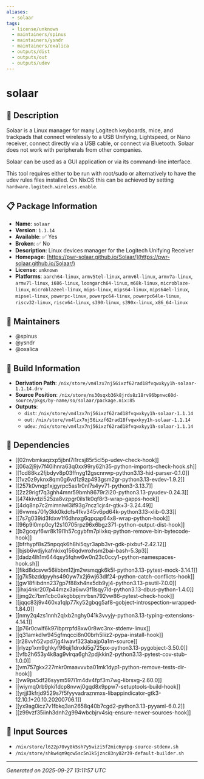 ```yaml
---
aliases:
  - solaar
tags:
  - license/unknown
  - maintainers/spinus
  - maintainers/ysndr
  - maintainers/oxalica
  - outputs/dist
  - outputs/out
  - outputs/udev
---
```


# solaar

## 📝 Description

Solaar is a Linux manager for many Logitech keyboards, mice, and trackpads that
connect wirelessly to a USB Unifying, Lightspeed, or Nano receiver, connect
directly via a USB cable, or connect via Bluetooth. Solaar does not work with
peripherals from other companies.

Solaar can be used as a GUI application or via its command-line interface.

This tool requires either to be run with root/sudo or alternatively to have the udev rules files installed. On NixOS this can be achieved by setting `hardware.logitech.wireless.enable`.


## 📋 Package Information

- **Name**: `solaar`
- **Version**: `1.1.14`
- **Available**: ✅ Yes
- **Broken**: ✅ No
- **Description**: Linux devices manager for the Logitech Unifying Receiver
- **Homepage**: [https://pwr-solaar.github.io/Solaar/](https://pwr-solaar.github.io/Solaar/)
- **License**: `unknown`
- **Platforms**: `aarch64-linux`, `armv5tel-linux`, `armv6l-linux`, `armv7a-linux`, `armv7l-linux`, `i686-linux`, `loongarch64-linux`, `m68k-linux`, `microblaze-linux`, `microblazeel-linux`, `mips-linux`, `mips64-linux`, `mips64el-linux`, `mipsel-linux`, `powerpc-linux`, `powerpc64-linux`, `powerpc64le-linux`, `riscv32-linux`, `riscv64-linux`, `s390-linux`, `s390x-linux`, `x86_64-linux`
## 👥 Maintainers

- @spinus
- @ysndr
- @oxalica


## 🔧 Build Information

- **Derivation Path**: `/nix/store/vm4lzx7nj56ixzf62rad18fvqwxkyy1h-solaar-1.1.14.drv`
- **Source Position**: `/nix/store/ns30sqxb36k8jrds8z18rv96bpnwc60d-source/pkgs/by-name/so/solaar/package.nix:85`
- **Outputs**:
  - `dist`:  `/nix/store/vm4lzx7nj56ixzf62rad18fvqwxkyy1h-solaar-1.1.14`
  - `out`:  `/nix/store/vm4lzx7nj56ixzf62rad18fvqwxkyy1h-solaar-1.1.14`
  - `udev`:  `/nix/store/vm4lzx7nj56ixzf62rad18fvqwxkyy1h-solaar-1.1.14`

## 🔗 Dependencies

- [[02nvbmkaqzxp5jbnl7i1rcsj85r5cl5p-udev-check-hook]]
- [[06a2j9jv7f40ihnra63q0xx99ry62h35-python-imports-check-hook.sh]]
- [[1cd88kz2fjbdyv8p03ffnyg12gscnnwp-python3.13-hid-parser-0.1.0]]
- [[1vz0z9yknx8qm0g6vd1z9zp493gsm2gr-python3.13-evdev-1.9.2]]
- [[257k0vnqp1xjgyrpc5as1r0nl7s4yv71-python3-3.13.7]]
- [[2z29rigf7q3ghh4mnr59bmh8679r2i20-python3.13-pyudev-0.24.3]]
- [[474kivdzi525za8vzpgr0ils1k0qf8r3-wrap-gapps-hook]]
- [[4dq8np7c2mimniwl3if93g7ncz1cjr4r-gtk+3-3.24.49]]
- [[6vwms701y3kk0kdcfs4fkv345v6pd64k-python3.13-xlib-0.33]]
- [[7s7g039id3fdxw1f6dhnxg6qpqap64x8-wrap-python-hook]]
- [[96p9l0mp0cy12s10705rpz96x6bgz371-python-output-dist-hook]]
- [[b2gcqyf6wr8k19l1h57cgybfm7plixkq-python-remove-bin-bytecode-hook]]
- [[bfrhypf8s25npqqk6h8hi5qyr3apb3vr-gdk-pixbuf-2.42.12]]
- [[bjsb6wdjykafnkixq156qdvmxhsm2bai-bash-5.3p3]]
- [[dadz4lh1m644qsy5fqhw6w0n23c0ccy1-python-namespaces-hook.sh]]
- [[fikd8dcsvw56iibbm12jm2wsmqgk6k5l-python3.13-pytest-mock-3.14.1]]
- [[g7k5bzddpyyhs490yw7x2j6wj63dlf24-python-catch-conflicts-hook]]
- [[gw18fiibdnn237gp7f88xh4nx5db9yj4-python3.13-psutil-7.0.0]]
- [[ihxj4nkr207p44mzx3a6wv3f1lsqy7ld-python3.13-dbus-python-1.4.0]]
- [[jmg2c7bm1cbc0akgbbpjmrbsn792vw86-pytest-check-hook]]
- [[jqqc83j9v460xa1qlp77ky52gbqg5af8-gobject-introspection-wrapped-1.84.0]]
- [[nmy2q4zs1nnh2qlxb2nghy041k3vvyjy-python3.13-typing-extensions-4.14.1]]
- [[p76r0cwlf6k97ibprrpfd8xw0r8wc3nx-stdenv-linux]]
- [[q31amkdlw945gfmqcci8n00brh5liiz2-pypa-install-hook]]
- [[r28vvh52vpd7jg4lwavf323abajp0a1m-source]]
- [[rlyzp1xm9ghkyf96qij1dnxki5g725px-python3.13-pygobject-3.50.0]]
- [[vfb2h653y4k8ag9vlrqa6gh2pdjkkin2-python3.13-pytest-cov-stub-1.0.0]]
- [[vm757gkx227mkr0maavvvba01mk1dyp1-python-remove-tests-dir-hook]]
- [[vw9ps5df26syym597i1m4dv4fpf3m7wg-librsvg-2.60.0]]
- [[wiymq0rb9pki1dcp8nvwj0gqd8x9ppw7-setuptools-build-hook]]
- [[yrjjl3kfrjd9529s7f5fyyvadraznmxs-libappindicator-gtk3-12.10.1+20.10.20200706.1]]
- [[yx9ag0icz7v1fbkq3an2658q40b7cgd2-python3.13-pyyaml-6.0.2]]
- [[z99vzf35iinh3dnh2g994wbcbjrv4siq-ensure-newer-sources-hook]]

## 📁 Input Sources

- `/nix/store/l622p70vy8k5sh7y5wizi5f2mic6ynpg-source-stdenv.sh`
- `/nix/store/shkw4qm9qcw5sc5n1k5jznc83ny02r39-default-builder.sh`

---
*Generated on 2025-09-27 13:11:57 UTC*
